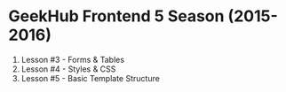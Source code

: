 # GeekHub Frontend 5 Season (2015-2016)

1. Lesson #3 - Forms & Tables
2. Lesson #4 - Styles & CSS
3. Lesson #5 - Basic Template Structure